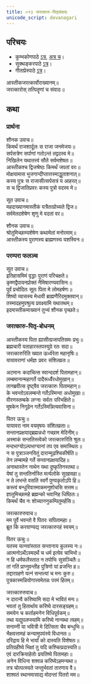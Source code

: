 ```yaml
---  
title: ०१३ जरत्कारु-पितृसंवादः
unicode_script: devanagari
---  
```


## परिचयः
- कुम्भकोणपाठे [ऽत्र](https://archive.org/details/mahAbhArata-kumbhakoNam/page/n369), [अत्र च](https://sanskritdocuments.org/mirrors/mahabharata/mbhK/mahabharata-k-01-sa.html)।
- सुक्थङ्करपाठे [ऽत्र](http://bombay.indology.info/mahabharata/text/UD/MBh01.txt)।
- गीताप्रेस्पाठे [ऽत्र](https://archive.org/stream/mahabharata01ramauoft#page/564/mode/2up)।

आस्तीकजरत्कार्वोराख्यानम्॥  
जरत्कारोस् तत्पितॄणां च संवादः॥  

## कथा

### प्रार्थना
 शौनक उवाच॥  
किमर्थं राजशार्दूलः स राजा जनमेजयः॥  
सर्पसत्रेण सर्पाणां गतोऽन्तं तद्वदस्व मे॥  
निखिलेन यथातत्त्वं सौते सर्वमशेषतः॥  
आस्तीकश्च द्विजश्रेष्ठः किमर्थं जपतां वरः॥  
मोक्षयामास भुजगान्दीप्तात्तस्माद्धुताशनात्॥  
कस्य पुत्रः स राजासीत्सर्पसत्रं य आहरत्॥  
स च द्विजातिप्रवरः कस्य पुत्रो वदस्व मे॥  

 सूत उवाच॥  
महदाख्यानमास्तीकं यत्रैतत्प्रोच्यते द्विज॥  
सर्वमेतदशेषेण शृणु मे वदतां वर॥  

 शौनक उवाच॥  
श्रोतुमिच्छाम्यशेषेण कथामेतां मनोरमाम्॥  
आस्तीकस्य पुराणस्य ब्राह्मणस्य यशस्विनः॥  

### परम्परा फलञ्च
 सूत उवाच॥  
इतिहासमिमं वृद्धाः पुराणं परिचक्षते॥  
कृष्णद्वैपायनप्रोक्तं नैमिषारण्यवासिनः॥  
पूर्वं प्रचोदितः सूतः पिता मे लोमहर्षणः॥  
शिष्यो व्यासस्य मेधावी ब्राह्मणैरिदमुक्तवान्॥  
तस्मादहमुपश्रुत्य प्रवक्ष्यामि यथातथम्॥  
इदमास्तीकमाख्यानं तुभ्यं शौनक पृच्छते॥  

### जरत्कारु-पितृ-बोधनम्
आस्तीकस्य पिता ह्यासीत्प्रजापतिसमः प्रभुः॥  
ब्रह्मचारी यताहारस्तपस्युग्रे रतः सदा॥  
जरत्कारुरिति ख्यात ऊर्ध्वरेता महानृषिः॥  
यायावराणां धर्मज्ञः प्रवरः संशितव्रतः॥  

अटमानः कदाचित्स स्वान्ददर्श पितामहान्॥  
लम्बमानान्महागर्ते पादैरूर्ध्वैरधोमुखान्॥  
तानब्रवीत्स दृष्ट्वैव जरत्कारुः पितामहान्॥  
के भवन्तोऽवलम्बन्ते गर्तेऽस्मिन्वा अधोमुखाः॥  
वीरणस्तम्बके लग्नाः सर्वतः परिभक्षिते॥  
मूषकेन निगूढेन गर्तेऽस्मिन्नित्यवासिना॥  

 पितर ऊचुः॥  
यायावरा नाम वयमृषयः संशितव्रताः॥  
सन्तानप्रक्षयाद्ब्रह्मन्नधो गच्छाम मेदिनीम्॥  
अस्माकं सन्ततिस्त्वेको जरत्कारुरिति श्रुतः॥  
मन्दभाग्योऽल्पभाग्यानां तप एव समास्थितः॥  
न स पुत्राञ्जनयितुं दारान्मूढश्चिकीर्षति॥  
तेन लम्बामहे गर्ते सन्तानप्रक्षयादिह॥  
अनाथास्तेन नाथेन यथा दुष्कृतिनस्तथा॥  
येषां तु सन्ततिर्नास्ति मर्त्यलोके सुखावहा॥  
न ते लभन्ते वसतिं स्वर्गे पुण्यकृतोऽपि हि॥   
कस्त्वं बन्धुरिवास्माकमनुशोचसि सत्तम॥  
ज्ञातुमिच्छामहे ब्रह्मन्को भवानिह धिष्ठितः॥  
किमर्थं चैव नः शोच्याननुकम्पितुमर्हसि॥  

 जरत्कारुरुवाच॥  
मम पूर्वे भवन्तो वै पितरः सपितामहाः॥  
ब्रूत किं करवाण्यद्य जरत्कारुरहं स्वयम्॥  

 पितर ऊचुः॥  
यतस्व यत्नवांस्तात सन्तानाय कुलस्य नः॥  
आत्मनोऽर्थेऽस्मदर्थे च धर्म इत्येव चाभिभो॥  
न हि धर्मफलैस्तात न तपोभिः सुसञ्चितैः॥  
तां गतिं प्राप्नुवन्तीह पुत्रिणो यां व्रजन्ति ह॥  
तद्दारग्रहणे यत्नं सन्तत्यां च मनः कुरु॥  
पुत्रकास्मन्नियोगात्त्वमेतन्नः परमं हितम्॥  

 जरत्कारुरुवाच॥  
न दारान्वै करिष्यामि सदा मे भावितं मनः॥  
भवतां तु हितार्थाय करिष्ये दारसङ्ग्रहम्॥  
समयेन च कर्ताहमनेन विधिपूर्वकम्॥  
तथा यद्युपलप्स्यामि करिष्ये नान्यथा त्वहम्॥  
सनाम्नी या भवित्री मे दित्सिता चैव बन्धुभिः॥  
भैक्षवत्तामहं कन्यामुपयंस्ये विधानतः॥  
दरिद्राय हि मे भार्यां को दास्यति विशेषतः॥  
प्रतिग्रहीष्ये भिक्षां तु यदि कश्चित्प्रदास्यति॥  
एवं दारक्रियाहेतोः प्रयतिष्ये पितामहाः॥  
अनेन विधिना शश्वन्न करिष्येऽहमन्यथा॥  
तत्र चोत्पत्स्यते जन्तुर्भवतां तारणाय वै॥  
शाश्वतं स्थानमासाद्य मोदन्तां पितरो मम॥  
